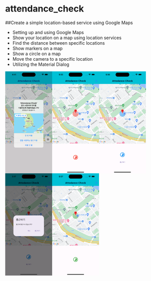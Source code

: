 # attendance_check

##Create a simple location-based service using Google Maps

- Setting up and using Google Maps
- Show your location on a map using location services
- Find the distance between specific locations
- Show markers on a map
- Show a circle on a map
- Move the camera to a specific location
- Utilizing the Material Dialog

<img src="./capture01.png" width="150px" align="left">
<img src="./capture02.png" width="150px" align="left">
<img src="./capture03.png" width="150px" align="left">
<img src="./capture04.png" width="150px" align="left">
<img src="./capture05.png" width="150px" align="left">
